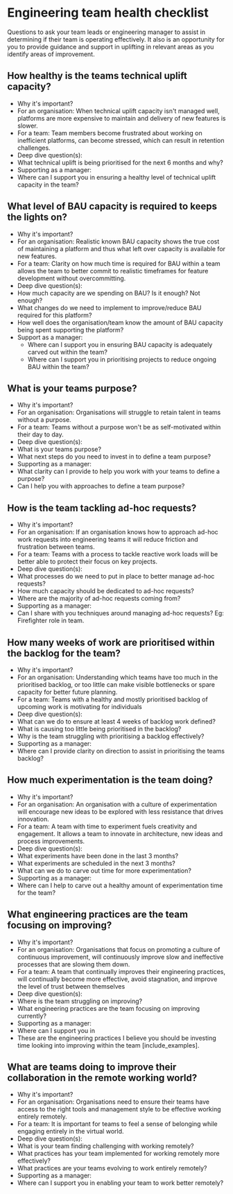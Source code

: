 # Engineering team health checklist
Questions to ask your team leads or engineering manager to assist in determining if their team is operating effectively. It also is an opportunity for you to provide guidance and support in uplifting in relevant areas as you identify areas of improvement.

## How healthy is the teams technical uplift capacity?
 - Why it's important?
  - For an organisation: When technical uplift capacity isn't managed well, platforms are more expensive to maintain and delivery of new features is slower.
  - For a team: Team members become frustrated about working on inefficient platforms, can become stressed, which can result in retention challenges.
 - Deep dive question(s):
  - What technical uplift is being prioritised for the next 6 months and why?
 - Supporting as a manager:
  - Where can I support you in ensuring a healthy level of technical uplift capacity in the team?

## What level of BAU capacity is required to keeps the lights on?
 - Why it's important?
  - For an organisation: Realistic known BAU capacity shows the true cost of maintaining a platform and thus what left over capacity is available for new features.
  - For a team: Clarity on how much time is required for BAU within a team allows the team to better commit to realistic timeframes for feature development without overcommitting.
 - Deep dive question(s):
  - How much capacity are we spending on BAU? Is it enough? Not enough?
  - What changes do we need to implement to improve/reduce BAU required for this platform?
  - How well does the organisation/team know the amount of BAU capacity being spent supporting the platform?
- Support as a manager:
  - Where can I support you in ensuring BAU capacity is adequately carved out within the team?
  - Where can I support you in prioritising projects to reduce ongoing BAU within the team?

## What is your teams purpose?
 - Why it's important?
  - For an organisation: Organisations will struggle to retain talent in teams without a purpose.
  - For a team: Teams without a purpose won't be as self-motivated within their day to day.
 - Deep dive question(s):
  - What is your teams purpose?
  - What next steps do you need to invest in to define a team purpose?
 - Supporting as a manager:
  - What clarity can I provide to help you work with your teams to define a purpose?
  - Can I help you with approaches to define a team purpose?

## How is the team tackling ad-hoc requests?
 - Why it's important?
  - For an organisation: If an organisation knows how to approach ad-hoc work requests into engineering teams it will reduce friction and frustration between teams.
  - For a team: Teams with a process to tackle reactive work loads will be better able to protect their focus on key projects.
 - Deep dive question(s):
  - What processes do we need to put in place to better manage ad-hoc requests?
  - How much capacity should be dedicated to ad-hoc requests?
  - Where are the majority of ad-hoc requests coming from?
 - Supporting as a manager:
  - Can I share with you techniques around managing ad-hoc requests? Eg: Firefighter role in team.

## How many weeks of work are prioritised within the backlog for the team?
 - Why it's important?
  - For an organisation: Understanding which teams have too much in the prioritised backlog, or too little can make visible bottlenecks or spare capacity for better future planning.
  - For a team: Teams with a healthy and mostly prioritised backlog of upcoming work is motivating for individuals
 - Deep dive question(s):
  - What can we do to ensure at least 4 weeks of backlog work defined?
  - What is causing too little being prioritised in the backlog?
  - Why is the team struggling with prioritising a backlog effectively?
 - Supporting as a manager:
  - Where can I provide clarity on direction to assist in prioritising the teams backlog?

## How much experimentation is the team doing?
 - Why it's important?
  - For an organisation: An organisation with a culture of experimentation will encourage new ideas to be explored with less resistance that drives innovation.
  - For a team: A team with time to experiment fuels creativity and engagement. It allows a team to innovate in architecture, new ideas and process improvements.
 - Deep dive question(s):
  - What experiments have been done in the last 3 months?
  - What experiments are scheduled in the next 3 months?
  - What can we do to carve out time for more experimentation?
 - Supporting as a manager:
  - Where can I help to carve out a healthy amount of experimentation time for the team?

## What engineering practices are the team focusing on improving?
 - Why it's important?
  - For an organisation: Organisations that focus on promoting a culture of continuous improvement, will continuously improve slow and ineffective processes that are slowing them down.
  - For a team: A team that continually improves their engineering practices, will continually become more effective, avoid stagnation, and improve the level of trust between themselves
 - Deep dive question(s):
  - Where is the team struggling on improving?
  - What engineering practices are the team focusing on improving currently?
 - Supporting as a manager:
  - Where can I support you in
  - These are the engineering practices I believe you should be investing time looking into improving within the team [include_examples].

## What are teams doing to improve their collaboration in the remote working world?
 - Why it's important?
  - For an organisation: Organisations need to ensure their teams have access to the right tools and management style to be effective working entirely remotely.
  - For a team: It is important for teams to feel a sense of belonging while engaging entirely in the virtual world.
 - Deep dive question(s):
  - What is your team finding challenging with working remotely?
  - What practices has your team implemented for working remotely more effectively?
  - What practices are your teams evolving to work entirely remotely?
 - Supporting as a manager:
  - Where can I support you in enabling your team to work better remotely?
